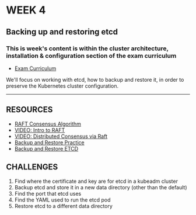 # WEEK 4

## Backing up and restoring etcd

### This is week's content is within the cluster architecture, installation & configuration section of the exam curriculum
- [Exam Curriculum](https://github.com/cncf/curriculum/blob/master/CKA_Curriculum_v1.24.pdf)


We'll focus on working with etcd, how to backup and restore it, in order to preserve the Kubernetes cluster configuration.

---

## RESOURCES 

- [RAFT Consensus Algorithm](https://raft.github.io/)
- [VIDEO: Intro to RAFT](https://youtu.be/6bBggO6KN_k)
- [VIDEO: Distributed Consensus via Raft](https://youtu.be/RHDP_KCrjUc)
- [Backup and Restore Practice](https://kodekloud.com/topic/practice-test-backup-and-restore-methods/)
- [Backup and Restore ETCD](https://killercoda.com/chadmcrowell/scenario/kubernetes-backup-etcd)

## CHALLENGES

1. Find where the certificate and key are for etcd in a kubeadm cluster
2. Backup etcd and store it in a new data directory (other than the default)
3. Find the port that etcd uses
4. Find the YAML used to run the etcd pod
5. Restore etcd to a different data directory